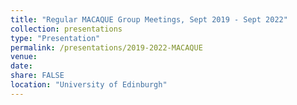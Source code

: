```yaml
---
title: "Regular MACAQUE Group Meetings, Sept 2019 - Sept 2022"
collection: presentations
type: "Presentation"
permalink: /presentations/2019-2022-MACAQUE
venue: 
date: 
share: FALSE
location: "University of Edinburgh"
---
```

